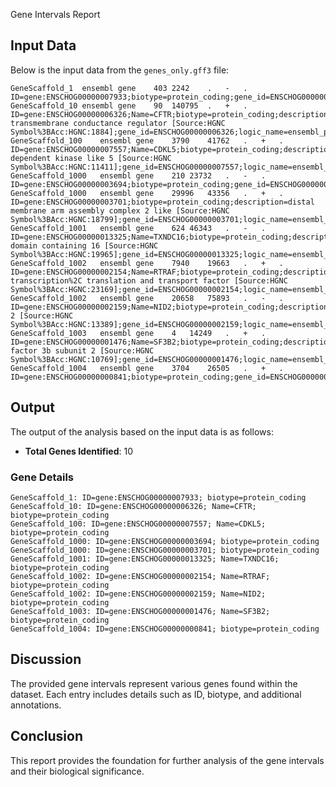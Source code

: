 Gene Intervals Report


## Input Data

Below is the input data from the `genes_only.gff3` file:

```
GeneScaffold_1	ensembl	gene	403	2242	.	-	.	ID=gene:ENSCHOG00000007933;biotype=protein_coding;gene_id=ENSCHOG00000007933;logic_name=ensembl_projection;version=1
GeneScaffold_10	ensembl	gene	90	140795	.	+	.	ID=gene:ENSCHOG00000006326;Name=CFTR;biotype=protein_coding;description=CF transmembrane conductance regulator [Source:HGNC Symbol%3BAcc:HGNC:1884];gene_id=ENSCHOG00000006326;logic_name=ensembl_projection;version=1
GeneScaffold_100	ensembl	gene	3790	41762	.	+	.	ID=gene:ENSCHOG00000007557;Name=CDKL5;biotype=protein_coding;description=cyclin dependent kinase like 5 [Source:HGNC Symbol%3BAcc:HGNC:11411];gene_id=ENSCHOG00000007557;logic_name=ensembl_projection;version=1
GeneScaffold_1000	ensembl	gene	210	23732	.	-	.	ID=gene:ENSCHOG00000003694;biotype=protein_coding;gene_id=ENSCHOG00000003694;logic_name=ensembl_projection;version=1
GeneScaffold_1000	ensembl	gene	29996	43356	.	+	.	ID=gene:ENSCHOG00000003701;biotype=protein_coding;description=distal membrane arm assembly complex 2 like [Source:HGNC Symbol%3BAcc:HGNC:18799];gene_id=ENSCHOG00000003701;logic_name=ensembl_projection;version=1
GeneScaffold_1001	ensembl	gene	624	46343	.	-	.	ID=gene:ENSCHOG00000013325;Name=TXNDC16;biotype=protein_coding;description=thioredoxin domain containing 16 [Source:HGNC Symbol%3BAcc:HGNC:19965];gene_id=ENSCHOG00000013325;logic_name=ensembl_projection;version=1
GeneScaffold_1002	ensembl	gene	7940	19663	.	+	.	ID=gene:ENSCHOG00000002154;Name=RTRAF;biotype=protein_coding;description=RNA transcription%2C translation and transport factor [Source:HGNC Symbol%3BAcc:HGNC:23169];gene_id=ENSCHOG00000002154;logic_name=ensembl_projection;version=1
GeneScaffold_1002	ensembl	gene	20658	75893	.	-	.	ID=gene:ENSCHOG00000002159;Name=NID2;biotype=protein_coding;description=nidogen 2 [Source:HGNC Symbol%3BAcc:HGNC:13389];gene_id=ENSCHOG00000002159;logic_name=ensembl_projection;version=1
GeneScaffold_1003	ensembl	gene	4	14249	.	+	.	ID=gene:ENSCHOG00000001476;Name=SF3B2;biotype=protein_coding;description=splicing factor 3b subunit 2 [Source:HGNC Symbol%3BAcc:HGNC:10769];gene_id=ENSCHOG00000001476;logic_name=ensembl_projection;version=1
GeneScaffold_1004	ensembl	gene	3704	26505	.	+	.	ID=gene:ENSCHOG00000000841;biotype=protein_coding;gene_id=ENSCHOG00000000841;logic_name=ensembl_projection;version=1
```

## Output

The output of the analysis based on the input data is as follows:

- **Total Genes Identified**: 10

### Gene Details

```
GeneScaffold_1: ID=gene:ENSCHOG00000007933; biotype=protein_coding
GeneScaffold_10: ID=gene:ENSCHOG00000006326; Name=CFTR; biotype=protein_coding
GeneScaffold_100: ID=gene:ENSCHOG00000007557; Name=CDKL5; biotype=protein_coding
GeneScaffold_1000: ID=gene:ENSCHOG00000003694; biotype=protein_coding
GeneScaffold_1000: ID=gene:ENSCHOG00000003701; biotype=protein_coding
GeneScaffold_1001: ID=gene:ENSCHOG00000013325; Name=TXNDC16; biotype=protein_coding
GeneScaffold_1002: ID=gene:ENSCHOG00000002154; Name=RTRAF; biotype=protein_coding
GeneScaffold_1002: ID=gene:ENSCHOG00000002159; Name=NID2; biotype=protein_coding
GeneScaffold_1003: ID=gene:ENSCHOG00000001476; Name=SF3B2; biotype=protein_coding
GeneScaffold_1004: ID=gene:ENSCHOG00000000841; biotype=protein_coding
```

## Discussion

The provided gene intervals represent various genes found within the dataset. Each entry includes details such as ID, biotype, and additional annotations.

## Conclusion

This report provides the foundation for further analysis of the gene intervals and their biological significance.

